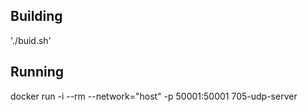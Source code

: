 
## Building
'./buid.sh'

## Running
docker run -i --rm --network="host" -p 50001:50001 705-udp-server